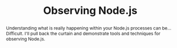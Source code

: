 ---
title: "Observing Node.js"
speaker: James Snell
tags: ["Talk", "CascadiaJS 2018", "James Snell"]
abstract: "Understanding what is really happening within your Node.js processes can be... Difficult. I'll pull back the curtain and demonstrate tools and techniques for observing Node.js."
ytID: C8dwQw7M8Pk
layout: talk
---